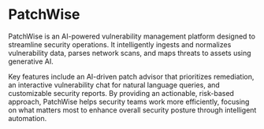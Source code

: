 # PatchWise

PatchWise is an AI-powered vulnerability management platform designed to streamline security operations. It intelligently ingests and normalizes vulnerability data, parses network scans, and maps threats to assets using generative AI.

Key features include an AI-driven patch advisor that prioritizes remediation, an interactive vulnerability chat for natural language queries, and customizable security reports. By providing an actionable, risk-based approach, PatchWise helps security teams work more efficiently, focusing on what matters most to enhance overall security posture through intelligent automation.
